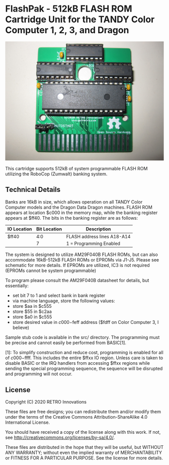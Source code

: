 # FlashPak - 512kB FLASH ROM Cartridge Unit for the TANDY Color Computer 1, 2, 3, and Dragon

![](media/IMG_0136.JPG)

This cartridge supports 512kB of system programmable FLASH ROM utilizing the RoboCop (Zumwalt) banking system.

## Technical Details
Banks are 16kB in size, which allows operation on all TANDY Color Computer models and the Dragon Data Dragon machines.  FLASH ROM appears at location $c000 in the memory map, while the banking register appears at $ff40.  The bits in the banking register are as follows:

| IO Location | Bit Location | Description                 |
| ----------- | ------------ | --------------------------- |
| $ff40       | 4:0          | FLASH address lines A18-A14 |
|             | 7            | 1 = Programming Enabled     |

The system is designed to utilize AM29F040B FLASH ROMs, but can also accommodate 16kB-512kB FLASH ROMs or EPROMs via J1-J5.  Please see schematic for more details.  If EPROMs are utilized, IC3 is not required (EPROMs cannot be system programmable)

To program please consult the AM29F040B datasheet for details, but essentially:

* set bit 7 to 1 and select bank in bank register
* via machine language, store the following values:
* store $aa in $c555
* store $55 in $c2aa
* store $a0 in $c555
* store desired value in $c000-$feff address ($fdff on Color Computer 3, I believe)

Sample stub code is available in the src/ directory.  The programming must be precise and cannot easily be performed from BASIC[1].

[1]: To simplify construction and reduce cost, programming is enabled for all of $c000-$ffff.  This includes the entire $ffxx IO region.  Unless care is taken to disable BASIC or the IRQ handlers from accessing $ffxx regions while sending the special programming sequence, the sequence will be disrupted and programming will not occur.

## License
Copyright (C) 2020  RETRO Innovations

These files are free designs; you can redistribute them and/or modify
them under the terms of the Creative Commons Attribution-ShareAlike 
4.0 International License.

You should have received a copy of the license along with this
work. If not, see <http://creativecommons.org/licenses/by-sa/4.0/>.

These files are distributed in the hope that they will be useful,
but WITHOUT ANY WARRANTY; without even the implied warranty of
MERCHANTABILITY or FITNESS FOR A PARTICULAR PURPOSE.  See the
license for more details.